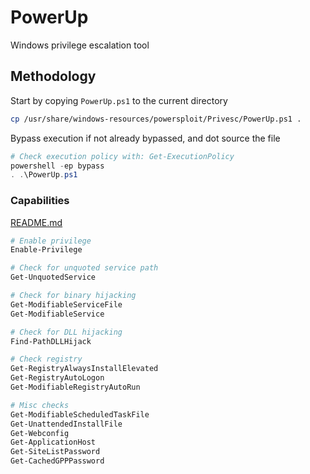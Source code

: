 # PowerUp

Windows privilege escalation tool

## Methodology

Start by copying `PowerUp.ps1` to the current directory

```bash
cp /usr/share/windows-resources/powersploit/Privesc/PowerUp.ps1 .
```

Bypass execution if not already bypassed, and dot source the file

```powershell
# Check execution policy with: Get-ExecutionPolicy
powershell -ep bypass
. .\PowerUp.ps1
```

### Capabilities

[README.md](https://github.com/PowerShellMafia/PowerSploit/blob/master/Privesc/README.md)

```powershell
# Enable privilege
Enable-Privilege

# Check for unquoted service path
Get-UnquotedService

# Check for binary hijacking
Get-ModifiableServiceFile
Get-ModifiableService

# Check for DLL hijacking
Find-PathDLLHijack

# Check registry
Get-RegistryAlwaysInstallElevated
Get-RegistryAutoLogon
Get-ModifiableRegistryAutoRun

# Misc checks
Get-ModifiableScheduledTaskFile
Get-UnattendedInstallFile
Get-Webconfig
Get-ApplicationHost
Get-SiteListPassword
Get-CachedGPPPassword
```
